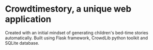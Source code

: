 # Crowdtimestory, a unique web application 

Created with an initial mindset of generating children's bed-time stories automatically. 
Built using Flask framework, CrowdLib python toolkit and SQLite database. 


